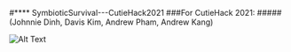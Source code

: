 #**** SymbioticSurvival---CutieHack2021
###For CutieHack 2021: #####(Johnnie Dinh, Davis Kim, Andrew Pham, Andrew Kang)


![Alt Text](https://github.com/johnniedinhCS/SymbioticSurvival---CutieHack2021/blob/main/symSurv.gif)
